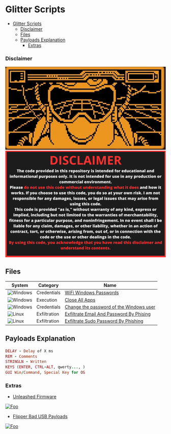 # Glitter Scripts

- [Glitter Scripts](#glitter-scripts)
    - [Disclaimer](#disclaimer)
  - [Files](#files)
  - [Payloads Explanation](#payloads-explanation)
    - [Extras](#extras)



### Disclaimer

<div align=center>

<img src="/main/img/logo-repository-2_0.gif" width="600" /><br>
<img src="/main/img/DISCLAIMER.png" width="600" />

</div>


## Files

|System|Category|Name|
|--|--|--|
|![Windows](https://img.shields.io/badge/Windows-0078D6?style=for-the-badge&logo=windows&logoColor=white)|Credentials|[WiFi Windows Passwords](https://github.com/Zenin0/Glitter_Scripts/tree/main/Windows/Credentials/WWifiPasswords)
|![Windows](https://img.shields.io/badge/Windows-0078D6?style=for-the-badge&logo=windows&logoColor=white)|Execution|[Close All Apps](https://github.com/Zenin0/Glitter_Scripts/tree/main/Windows/Executions/CloseAllApps)
|![Windows](https://img.shields.io/badge/Windows-0078D6?style=for-the-badge&logo=windows&logoColor=white)|Credentials|[Change the password of the Windows user](https://github.com/Zenin0/Glitter_Scripts/tree/main/Windows/Executions/Change_the_password_of_the_windows_user)
|![Linux](https://img.shields.io/badge/Linux-FCC624?style=for-the-badge&logo=linux&logoColor=black)|Exfiltration|[Exfiltrate Email And Password By Phising](https://github.com/Zenin0/Glitter_Scripts/tree/main/Linux/Exfiltration/ExfiltrateEmailAndPasswordByPhising)
|![Linux](https://img.shields.io/badge/Linux-FCC624?style=for-the-badge&logo=linux&logoColor=black)|Exfiltration|[Exfiltrate Sudo Password By Phishing](https://github.com/Zenin0/Glitter_Scripts/tree/main/Linux/Exfiltration/ExfiltrateSudoPasswordByPhising)



## Payloads Explanation

```ruby
DELAY - Delay of X ms
REM - Comments
STRINGLN - Written
KEYS (ENTER, CTRL-ALT, qwerty..., )
GUI Win/Command, Special Key for OS
```

### Extras

- [Unleashed Firmware](https://github.com/DarkFlippers/unleashed-firmware)

[![Foo](https://user-images.githubusercontent.com/10697207/186202043-26947e28-b1cc-459a-8f20-ffcc7fc0c71c.png)](https://github.com/DarkFlippers/unleashed-firmware)

- [Flipper Bad USB Payloads](https://github.com/aleff-github/my-flipper-shits)


[![Foo](https://raw.githubusercontent.com/aleff-github/my-flipper-shits/main/img/logo-repository-2_0.gif)](https://github.com/aleff-github/my-flipper-shits)

